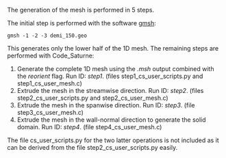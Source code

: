 The generation of the mesh is performed in 5 steps.

The initial step is performed with the software [gmsh](http://gmsh.info/):

    gmsh -1 -2 -3 demi_150.geo

This generates only the lower half of the 1D mesh. The remaining steps are performed with Code_Saturne:

1. Generate the complete 1D mesh using the *.msh* output combined with the *reorient* flag. Run ID: *step1*. (files step1_cs_user_scripts.py and step1_cs_user_mesh.c)
2. Extrude the mesh in the streamwise direction. Run ID: *step2*. (files step2_cs_user_scripts.py and step2_cs_user_mesh.c)
3. Extrude the mesh in the spanwise direction. Run ID: *step3*. (file step3_cs_user_mesh.c)
4. Extrude the mesh in the wall-normal direction to generate the solid domain. Run ID: *step4*. (file step4_cs_user_mesh.c)

The file cs_user_scripts.py for the two latter operations is not included as it can be derived from the file step2_cs_user_scripts.py easily.
